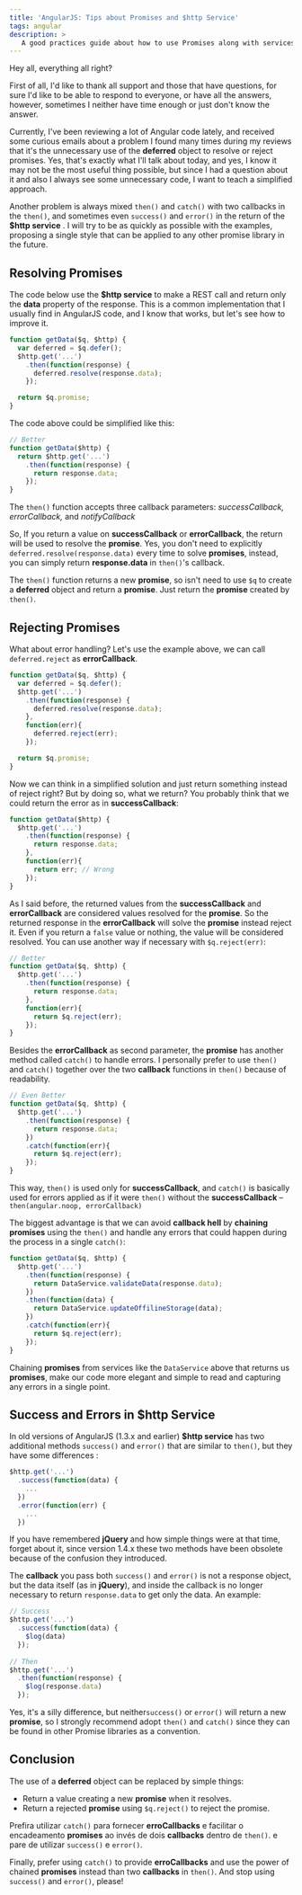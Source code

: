 ```yaml
---
title: 'AngularJS: Tips about Promises and $http Service'
tags: angular
description: >
   A good practices guide about how to use Promises along with services (especially the $http) in AngularJS world.
---
```


Hey all, everything all right?

First of all, I'd like to thank all support and those that have questions, for sure I'd like to be able to respond to everyone, or have all the answers, however, sometimes I neither have time enough or just don't know the answer.

Currently, I've been reviewing a lot of Angular code lately, and received some curious emails about a problem I found many times during my reviews that it's the unnecessary use of the **deferred** object to resolve or reject promises. Yes, that's exactly what I'll talk about today, and yes, I know it may not be the most useful thing possible, but since I had a question about it and also I always see some unnecessary code, I want to teach a simplified approach.

Another problem is always mixed `then()` and `catch()` with two callbacks in the `then()`, and sometimes even `success()` and `error()` in the return of the **$http service** . I will try to be as quickly as possible with the examples, proposing a single style that can be applied to any other promise library in the future.

## Resolving Promises

The code below use the **$http service** to make a REST call and return only the **data** property of the response. This is a common implementation that I usually find in AngularJS code, and I know that works, but let's see how to improve it.

```javascript
function getData($q, $http) {
  var deferred = $q.defer();
  $http.get('...')
    .then(function(response) {
      deferred.resolve(response.data);
    });

  return $q.promise;
}
```

The code above could be simplified like this:

```javascript
// Better
function getData($http) {
  return $http.get('...')
    .then(function(response) {
      return response.data;
    });
}
```

The `then()` function accepts three callback parameters: *successCallback, errorCallback,* and *notifyCallback*

So, If you return a value on **successCallback** or **errorCallback**, the return will be used to resolve the **promise**. Yes, you don't need to explicitly `deferred.resolve(response.data)` every time to solve **promises**, instead, you can simply return **response.data** in `then()`'s callback.

The `then()` function returns a new **promise**, so isn't need to use `$q` to create a **deferred** object and return a **promise**. Just return the **promise** created by `then()`.

## Rejecting Promises

What about error handling? Let's use the example above, we can call `deferred.reject` as **errorCallback**.

```javascript
function getData($q, $http) {
  var deferred = $q.defer();
  $http.get('...')
    .then(function(response) {
      deferred.resolve(response.data);
    },
    function(err){
      deferred.reject(err);
    });

  return $q.promise;
}
```

Now we can think in a simplified solution and just return something instead of reject right? But by doing so, what we return? You probably think that we could return the error as in **successCallback**:

```javascript
function getData($http) {
  $http.get('...')
    .then(function(response) {
      return response.data;
    },
    function(err){
      return err; // Wrong
    });
}
```

As I said before, the returned values from the **successCallback** and **errorCallback** are considered values resolved for the **promise**. So the returned response in the **errorCallback** will solve the **promise** instead reject it. Even if you return a `false` value or nothing, the value will be considered resolved. You can use another way if necessary with `$q.reject(err)`:

```javascript
// Better
function getData($q, $http) {
  $http.get('...')
    .then(function(response) {
      return response.data;
    },
    function(err){
      return $q.reject(err);
    });
}
```

Besides the **errorCallback** as second parameter, the **promise** has another method called `catch()` to handle  errors. I personally prefer to use `then()` and `catch()` together over the two **callback** functions in `then()` because of readability.

```javascript
// Even Better
function getData($q, $http) {
  $http.get('...')
    .then(function(response) {
      return response.data;
    })
    .catch(function(err){
      return $q.reject(err);
    });
}
```

This way, `then()` is used only for **successCallback**, and `catch()` is basically used for errors applied as if it were `then()` without the **successCallback**  – `then(angular.noop, errorCallback)`

The biggest advantage is that we can avoid **callback hell** by **chaining promises** using the `then()` and handle any errors that could happen during the process in a single `catch()`:

```javascript
function getData($q, $http) {
  $http.get('...')
    .then(function(response) {
      return DataService.validateData(response.data);
    })
    .then(function(data) {
      return DataService.updateOffilineStorage(data);
    })
    .catch(function(err){
      return $q.reject(err);
    });
}
```

Chaining **promises** from services like the `DataService` above that returns us **promises**, make our code more elegant and simple to read and capturing any errors in a single point.

## Success and Errors in $http Service

In old versions of AngularJS (1.3.x and earlier) **$http service** has two additional methods `success()` and `error()` that are similar to `then()`, but they have some differences :

```javascript
$http.get('...')
  .success(function(data) {
    ...
  })
  .error(function(err) {
    ...
  })
```

If you have remembered **jQuery** and how simple things were at that time, forget about it, since version 1.4.x these two methods have been obsolete because of the confusion they introduced.

The **callback** you pass both `success()` and `error()` is not a response object, but the data itself (as in **jQuery**), and inside the callback is no longer necessary to return `response.data` to get only the data. An example:

```javascript
// Success
$http.get('...')
  .success(function(data) {
    $log(data)
  });
  
// Then
$http.get('...')
  .then(function(response) {
    $log(response.data)
  });
```

Yes, it's a silly difference, but neither`success()` or `error()` will return a new **promise**, so I strongly recommend adopt `then()` and `catch()` since they can be found in other Promise libraries as a convention.

## Conclusion

The use of a **deferred** object can be replaced by simple things:

- Return a value creating a new **promise** when it resolves.
- Return a rejected **promise** using `$q.reject()` to reject the promise.

Prefira utilizar `catch()` para fornecer **erroCallbacks** e facilitar o encadeamento **promises** ao invés de dois **callbacks** dentro de `then()`. e pare de utilizar `success()` e `error()`.

Finally, prefer using  `catch()` to provide **erroCallbacks** and use the power of chained **promises** instead than two **callbacks** in `then()`. And stop using `success()` and `error()`, please!
